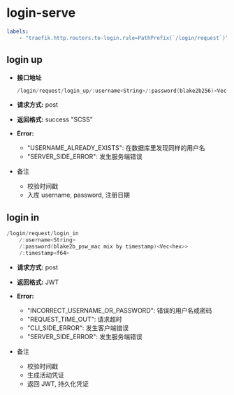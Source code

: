 # login-serve

```yaml
labels:
    - "traefik.http.routers.to-login.rule=PathPrefix(`/login/request`)"
```

## login up

- **接口地址**
    ```c
    /login/request/login_up/:username<String>/:password(blake2b256)<Vec<hex>>/:timestamp<f64>
    ```

- **请求方式:** post

- **返回格式:** success "SCSS"

- **Error:**
  - "USERNAME_ALREADY_EXISTS": 在数据库里发现同样的用户名
  - "SERVER_SIDE_ERROR": 发生服务端错误

- 备注
    - 校验时间戳
    - 入库 username, password, 注册日期

## login in

```c
/login/request/login_in
    /:username<String>
    /:password(blake2b_psw_mac mix by timestamp)<Vec<hex>>
    /:timestamp<f64>
```

- **请求方式:** post

- **返回格式:** JWT

- **Error:**
  - "INCORRECT_USERNAME_OR_PASSWORD": 错误的用户名或密码
  - "REQUEST_TIME_OUT": 请求超时
  - "CLI_SIDE_ERROR": 发生客户端错误
  - "SERVER_SIDE_ERROR": 发生服务端错误

- 备注
    - 校验时间戳
    - 生成活动凭证
    - 返回 JWT, 持久化凭证